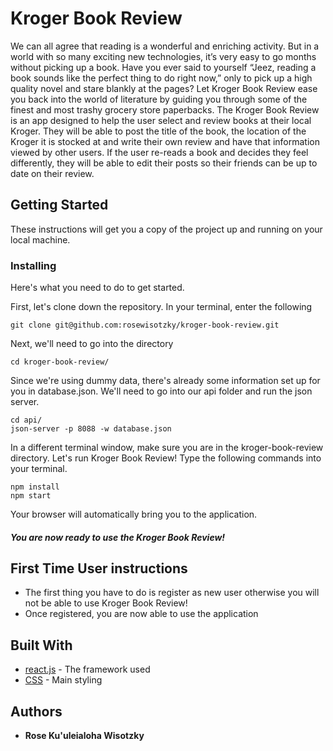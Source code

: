 # Kroger Book Review

We can all agree that reading is a wonderful and enriching activity. But in a world with so many exciting new technologies, it’s very easy to go months without picking up a book. Have you ever said to yourself “Jeez, reading a book sounds like the perfect thing to do right now,” only to pick up a high quality novel and stare blankly at the pages? Let Kroger Book Review ease you back into the world of literature by guiding you through some of the finest and most trashy grocery store paperbacks.  The Kroger Book Review is an app designed to help the user select and review books at their local Kroger. They will be able to post the title of the book, the location of the Kroger it is stocked at and write their own review and have that information viewed by other users. If the user re-reads a book and decides they feel differently, they will be able to edit their posts so their friends can be up to date on their review.

## Getting Started

These instructions will get you a copy of the project up and running on your local machine.


### Installing

Here's what you need to do to get started.

First, let's clone down the repository. In your terminal, enter the following

```
git clone git@github.com:rosewisotzky/kroger-book-review.git
```

Next, we'll need to go into the directory

```
cd kroger-book-review/
```

Since we're using dummy data, there's already some information set up for you in database.json. We'll need to go into our api folder and run the json server.

```
cd api/
json-server -p 8088 -w database.json
```
In a different terminal window, make sure you are in the kroger-book-review directory. Let's run Kroger Book Review! Type the following commands into your terminal.

```
npm install
npm start
```

Your browser will automatically bring you to the application.

##### You are now ready to use the Kroger Book Review!

## First Time User instructions
* The first thing you have to do is register as new user otherwise you will not be able to use Kroger Book Review!
* Once registered, you are now able to use the application

## Built With

* [react.js](https://reactjs.org/) - The framework used
* [CSS](https://css-tricks.com/) - Main styling


## Authors

* **Rose Ku'uleialoha Wisotzky** 
